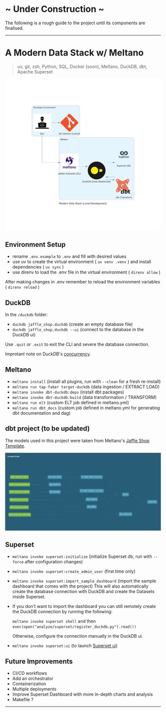 # ~ Under Construction ~

The following is a rough guide to the project until its components are finalised.

---

# A Modern Data Stack w/ Meltano

> uv, git, zsh, Python, SQL, Docker (soon), Meltano, DuckDB, dbt, Apache Superset

![Modern Data Stack w/ Meltano](/assets/images/architecture.png "the architecture of the project")

## Environment Setup

- rename `.env.example` to `.env` and fill with desired values
- use uv to create the virtual environment ( `uv venv .venv` ) and install dependencies ( `uv sync` )
- use direnv to load the .env file in the virtual environment ( `direnv allow` )

After making changes in .env remember to reload the environment variables ( `direnv reload` )

## DuckDB

In the `/duckdb` folder:

- `duckdb jaffle_shop.duckdb` (create an empty database file)
- `duckdb jaffle_shop.duckdb --ui` (connect to the database in the DuckDB ui)

Use `.quit` or `.exit` to exit the CLI and severe the database connection.

Improtant note on DuckDB's [concurrency](https://duckdb.org/docs/stable/connect/concurrency).

## Meltano

- `meltano install` (install all plugins, run with `--clean` for a fresh re-install)
- `meltano run tap-faker target-duckdb` (data ingestion / EXTRACT LOAD)
- `meltano invoke dbt-duckdb:deps` (install dbt packages)
- `meltano invoke dbt-duckdb:build` (data transformation / TRANSFORM)
- `meltano run elt` (custom ELT job defined in meltano.yml)
- `meltano run dbt_docs` (custom job defined in meltano.yml for generating dbt documentation and dag)

## dbt project (to be updated)

The models used in this project were taken from Meltano's [Jaffle Shop Template](https://github.com/meltano/jaffle-shop-template).

![The dbt DAG of the project](/assets/images/dbt_dag.png "dbt DAG of the project")

## Superset

- `meltano invoke superset:initialize` (initialize Superset db, run with `--force` after configuration changes)
- `meltano invoke superset:create_admin_user` (first time only)
- `meltano invoke superset:import_sample_dashboard` (import the sample dashboard that comes with the project)
  This will also automatically create the database connection with DuckDB and create the Datasets inside Superset.
- If you don't want to import the dashboard you can still remotely create the DuckDB connection by running the following:

  `meltano invoke superset shell` and then `exec(open("analyze/superset/register_duckdb.py").read())`

  Otherwise, configure the connection manually in the DuckDB ui.

- `meltano invoke superset:ui` (to launch [Superset ui](http://127.0.0.1:8088/))

## Future Improvements

- CI/CD workflows
- Add an orchestrator
- Containerization
- Multiple deployments
- Improve Superset Dashboard with more in-depth charts and analysis
- Makefile ?

---
